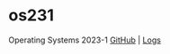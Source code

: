 # os231
Operating Systems 2023-1
[GitHub](https://github.com/monsieurafa/os231/) | [Logs](TXT/mylog.txt)
